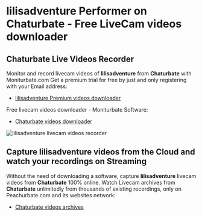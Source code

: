 # lilisadventure Performer on Chaturbate - Free LiveCam videos downloader

## Chaturbate Live Videos Recorder

Monitor and record livecam videos of **lilisadventure** from **Chaturbate** with Moniturbate.com
Get a premium trial for free by just and only registering with your Email address:
* [lilisadventure Premium videos downloader](https://moniturbate.com/request-demo-licence-key.html)

Free livecam videos downloader - Moniturbate Software:
* [Chaturbate videos downloader](https://moniturbate.com/moniturbate-download-software.html)

![lilisadventure livecam videos recorder](https://peachurnet.com/templates/moniturbate-software.png)


## Capture lilisadventure videos from the Cloud and watch your recordings on Streaming

Without the need of downloading a software, capture **lilisadventure** livecam videos from **Chaturbate** 100% online.
Watch Livecam archives from **Chaturbate** unlimitedly from thousands of existing recordings, only on Peachurbate.com and its websites network:
* [Chaturbate videos archives](https://peachurnet.com/)